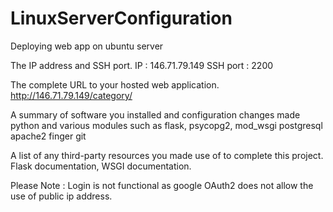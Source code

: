 # LinuxServerConfiguration
Deploying web app on ubuntu server

The IP address and SSH port.
IP : 146.71.79.149
SSH port : 2200

The complete URL to your hosted web application.
http://146.71.79.149/category/

A summary of software you installed and configuration changes made
python and various modules such as flask, psycopg2, mod_wsgi
postgresql
apache2
finger
git


A list of any third-party resources you made use of to complete this project.
Flask documentation, WSGI documentation. 


Please Note : Login is not functional as google OAuth2 does not allow the use of public ip address.
